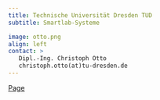 ```yaml
---
title: Technische Universität Dresden TUD
subtitle: Smartlab-Systeme

image: otto.png
align: left
contact: >
   Dipl.-Ing. Christoph Otto 
   christoph.otto(at)​tu-dresden.de 
---
```


[Page](https://tu-dresden.de/ing/maschinenwesen/int/das-institut/bioverfahrenstechnik-biotechnologie/SmartLab-Systeme)


